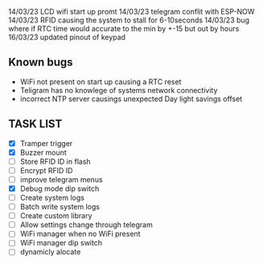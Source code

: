 14/03/23 LCD wifi start up promt
14/03/23 telegram conflit with ESP-NOW
14/03/23 RFID causing the system to stall for 6-10seconds
14/03/23 bug where if RTC time would accurate to the min by +-15 but out by hours 
16/03/23 updated pinout of keypad


## Known bugs
- WiFi not present on start up causing a RTC reset
- Teligram has no knowlege of systems network connectivity
- incorrect NTP server causings unexpected Day light savings offset
## TASK LIST
- [x] Tramper trigger
- [x] Buzzer mount
- [ ] Store RFID ID in flash 
- [ ] Encrypt RFID ID
- [ ] improve telegram menus
- [x] Debug mode dip switch
- [ ] Create system logs
- [ ] Batch write system logs
- [ ] Create custom library
- [ ] Allow settings change through telegram
- [ ] WiFi manager when no WiFi present
- [ ] WiFi manager dip switch
- [ ] dynamicly alocate
